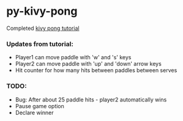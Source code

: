 # py-kivy-pong
Completed [kivy pong tutorial](https://kivy.org/doc/stable/tutorials/pong.html)

### Updates from tutorial:
* Player1 can move paddle with 'w' and 's' keys
* Player2 can move paddle with 'up' and 'down' arrow keys
* Hit counter for how many hits between paddles between serves

### TODO:
* Bug: After about 25 paddle hits - player2 automatically wins
* Pause game option
* Declare winner